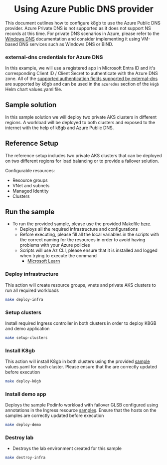 <h1 align="center" style="margin-top: 0;">Using Azure Public DNS provider</h1>

This document outlines how to configure k8gb to use the Azure Public DNS provider. Azure Private DNS is not supported as it does not support NS records at this time. For private DNS scenarios in Azure, please refer to the [Windows DNS](deploy_azuredns.md) documentation and consider implementing it using VM-based DNS services such as Windows DNS or BIND.

### external-dns credentials for Azure DNS

In this example, we will use a registered app in Microsoft Entra ID and it's corresponding Client ID / Client Secret to authenticate with the Azure DNS zone. All of the [supported authentication fields supported by external-dns](https://github.com/kubernetes-sigs/external-dns/blob/master/docs/tutorials/azure.md#configuration-file) are supported by k8gb and can be used in the `azuredns` section of the `k8gb` Helm chart values.yaml file.

## Sample solution

In this sample solution we will deploy two private AKS clusters in different regions. A workload will be deployed to both clusters and exposed to the internet with the help of k8gb and Azure Public DNS.

## Reference Setup

The reference setup includes two private AKS clusters that can be deployed on two different regions for load balancing or to provide a failover solution.

Configurable resources:

* Resource groups
* VNet and subnets
* Managed Identity
* Clusters

## Run the sample

* To run the provided sample, please use the provided Makefile [here](https://github.com/k8gb-io/k8gb/tree/master/docs/examples/azuredns/).
    * Deploys all the required infrastructure and configurations
    * Before executing, please fill all the local variables in the scripts with the correct naming for the resources in order to avoid having problems with your Azure policies
    * Scripts will use Az CLI, please ensure that it is installed and logged when trying to execute the command
        * [Microsoft Learn](https://learn.microsoft.com/en-us/cli/azure/install-azure-cli "Install Az CLI")

### Deploy infrastructure

This action will create resource groups, vnets and private AKS clusters to run all required workloads

```sh
make deploy-infra
```

### Setup clusters

Install required Ingress controller in both clusters in order to deploy K8GB and demo application

```sh
make setup-clusters
```

### Install K8gb

This action will install K8gb in both clusters using the provided [sample](https://github.com/k8gb-io/k8gb/tree/master/docs/examples/azuredns/k8gb/) values.yaml for each cluster. Please ensure that the are correctly updated before execution

```sh
make deploy-k8gb
```

### Install demo app

Deploys the sample Podinfo workload with failover GLSB configured using annotations in the Ingress resource [samples](https://github.com/k8gb-io/k8gb/tree/master/docs/examples/azuredns/demo/).
Ensure that the hosts on the samples are correctly updated before execution

```sh
make deploy-demo
```

### Destroy lab

* Destroys the lab environment created for this sample

```sh
make destroy-infra
```
